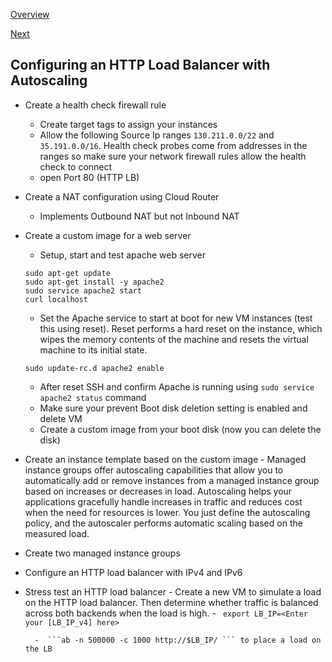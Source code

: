 [Overview](https://github.com/paulowe/gcp/blob/main/3.scaling%20and%20automation/cloud-load-balancing.md)

[Next](https://github.com/paulowe/gcp/blob/main/3.scaling%20and%20automation/https-lb-config.md)
## Configuring an HTTP Load Balancer with Autoscaling

- Create a health check firewall rule
    - Create target tags to assign your instances
    - Allow the following Source Ip ranges ```130.211.0.0/22``` and ```35.191.0.0/16```. Health check probes come from addresses in the ranges so make sure your network firewall rules allow the health check to connect
    - open Port 80 (HTTP LB)
- Create a NAT configuration using Cloud Router
    - Implements Outbound NAT but not Inbound NAT 
- Create a custom image for a web server
    - Setup, start and test apache web server
    ```
    sudo apt-get update
    sudo apt-get install -y apache2
    sudo service apache2 start
    curl localhost 
    ```
    - Set the Apache service to start at boot for new VM instances (test this using reset). Reset performs a hard reset on the instance, which wipes the memory contents of the machine and resets the virtual machine to its initial state.
    ```
    sudo update-rc.d apache2 enable
    ```
    - After reset SSH and confirm Apache is running using ```sudo service apache2 status``` command
    - Make sure your prevent Boot disk deletion setting is enabled and delete VM
    - Create a custom image from your boot disk (now you can delete the disk)
 
- Create an instance template based on the custom image
        - Managed instance groups offer autoscaling capabilities that allow you to automatically add or remove instances from a managed instance group based on increases or decreases in load. Autoscaling helps your applications gracefully handle increases in traffic and reduces cost when the need for resources is lower. You just define the autoscaling policy, and the autoscaler performs automatic scaling based on the measured load.
     
- Create two managed instance groups
- Configure an HTTP load balancer with IPv4 and IPv6
- Stress test an HTTP load balancer
        - Create a new VM to simulate a load on the HTTP load balancer. Then determine whether traffic is balanced across both backends when the load is high.
        -  ``` export LB_IP=<Enter your [LB_IP_v4] here>```
        
        -  ```ab -n 500000 -c 1000 http://$LB_IP/ ``` to place a load on the LB
